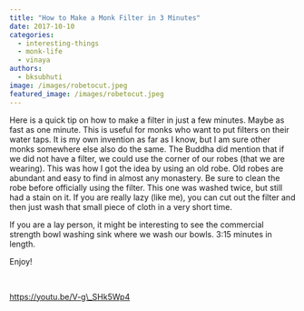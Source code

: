 ```yaml
---
title: "How to Make a Monk Filter in 3 Minutes"
date: 2017-10-10
categories: 
  - interesting-things
  - monk-life
  - vinaya
authors: 
  - bksubhuti
image: /images/robetocut.jpeg
featured_image: /images/robetocut.jpeg
---
```


Here is a quick tip on how to make a filter in just a few minutes. Maybe as fast as one minute. This is useful for monks who want to put filters on their water taps. It is my own invention as far as I know, but I am sure other monks somewhere else also do the same. The Buddha did mention that if we did not have a filter, we could use the corner of our robes (that we are wearing). This was how I got the idea by using an old robe. Old robes are abundant and easy to find in almost any monastery. Be sure to clean the robe before officially using the filter. This one was washed twice, but still had a stain on it. If you are really lazy (like me), you can cut out the filter and then just wash that small piece of cloth in a very short time.

If you are a lay person, it might be interesting to see the commercial strength bowl washing sink where we wash our bowls. 3:15 minutes in length.

Enjoy!

 

https://youtu.be/V-g\_SHk5Wp4